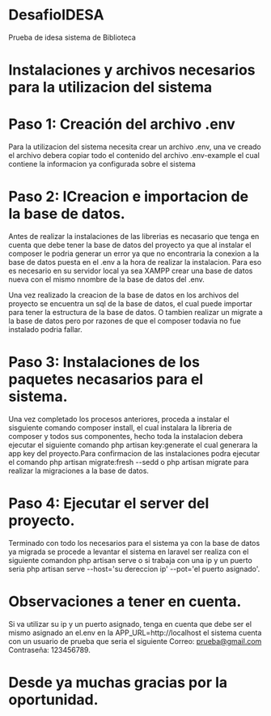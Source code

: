 # DesafioIDESA
Prueba de idesa sistema de Biblioteca

# Instalaciones y archivos necesarios para la utilizacion del sistema

# Paso 1: Creación del archivo .env
Para la utilizacion del sistema necesita crear un archivo .env, una ve creado el archivo debera copiar todo el
contenido del archivo .env-example el cual contiene la informacion ya configurada sobre el sistema


# Paso 2: ICreacion e importacion de la base de datos.
Antes de realizar la instalaciones de las librerias es necasario que tenga en cuenta que debe tener la base de
datos del proyecto ya que al instalar el composer le podria generar un error ya que no encontraria la conexion
a la base de datos puesta en el .env a la hora de realizar la instalacion. Para eso es necesario en su servidor local
ya sea XAMPP crear una base de datos nueva con el mismo nnombre de la base de datos del .env.

Una vez realizado la creacion de la base de datos en los archivos del proyecto se encuentra un sql de la base de datos,
el cual puede importar para tener la estructura de la base de datos. O tambien realizar un migrate a la base de datos
pero por razones de que el composer todavia no fue instalado podria fallar.

# Paso 3: Instalaciones de los paquetes necasarios para el sistema.
Una vez completado los procesos anteriores, proceda a instalar el sisguiente comando composer install,
el cual instalara la libreria de composer y todos sus componentes, hecho toda la instalacion debera ejecutar el
siguiente comando php artisan key:generate el cual generara la app key del proyecto.Para confirmacion de las instalaciones 
podra ejecutar el comando php artisan migrate:fresh --sedd o php artisan migrate para realizar la migraciones a la base de datos.

# Paso 4: Ejecutar el server del proyecto.
Terminado con todo los necesarios para el sistema ya con la base de datos ya migrada se procede a levantar el sistema
en laravel ser realiza con el siguiente comandon php artisan serve o si trabaja con una ip y un puerto 
seria php artisan serve --host='su dereccion ip' --pot='el puerto asignado'.

# Observaciones a tener en cuenta.
Si va utilizar su ip y un puerto asignado, tenga en cuenta que debe ser el mismo asignado an el.env en la APP_URL=http://localhost
el sistema cuenta con un usuario de prueba que seria el siguiente
Correo: prueba@gmail.com Contraseña: 123456789.

# Desde ya muchas gracias por la oportunidad.
